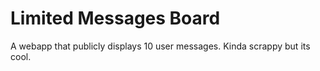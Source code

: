 # Limited Messages Board
A webapp that publicly displays 10 user messages.
Kinda scrappy but its cool.
